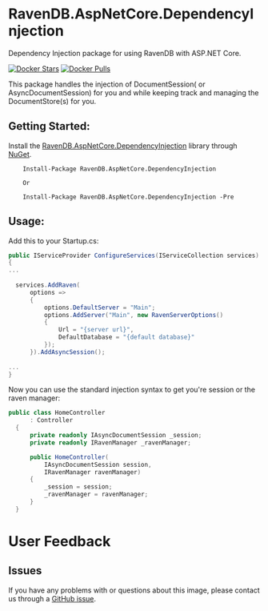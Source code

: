 # RavenDB.AspNetCore.DependencyInjection
Dependency Injection package for using RavenDB with ASP.NET Core.

[![Docker Stars](https://img.shields.io/nuget/v/RavenDB.AspNetCore.DependencyInjection.svg?style=flat)](https://www.nuget.org/packages/RavenDB.AspNetCore.DependencyInjection/)
[![Docker Pulls](https://img.shields.io/nuget/vpre/RavenDB.AspNetCore.DependencyInjection.svg?style=flat)](https://www.nuget.org/packages/RavenDB.AspNetCore.DependencyInjection/)

This package handles the injection of DocumentSession( or AsyncDocumentSession) for you and while keeping track and managing the DocumentStore(s) for you.

## Getting Started:
Install the [RavenDB.AspNetCore.DependencyInjection](https://www.nuget.org/packages/RavenDB.AspNetCore.DependencyInjection) library through [NuGet](https://nuget.org).
```
    Install-Package RavenDB.AspNetCore.DependencyInjection
    
    Or
    
    Install-Package RavenDB.AspNetCore.DependencyInjection -Pre
```    

## Usage:   
Add this to your Startup.cs:
```csharp
public IServiceProvider ConfigureServices(IServiceCollection services)
{
...
	
  services.AddRaven(
      options =>
      {
          options.DefaultServer = "Main";
          options.AddServer("Main", new RavenServerOptions()
          {
              Url = "{server url}",
              DefaultDatabase = "{default database}"
          });
      }).AddAsyncSession();
	
...
}
```

Now you can use the standard injection syntax to get you're session or the raven manager:
```csharp
public class HomeController
      : Controller
  {
      private readonly IAsyncDocumentSession _session;
      private readonly IRavenManager _ravenManager;

      public HomeController(
          IAsyncDocumentSession session,
          IRavenManager ravenManager)
      {
          _session = session;
          _ravenManager = ravenManager;
      }
  }
```

# User Feedback

## Issues

If you have any problems with or questions about this image, please contact us through a [GitHub issue](https://github.com/FriendlyAgent/RavenDB.AspNetCore.DependencyInjection/issues).